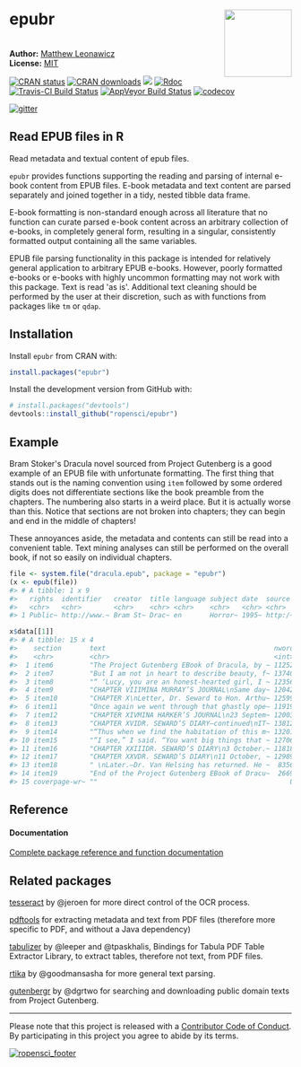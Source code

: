 
<!-- README.md is generated from README.Rmd. Please edit that file -->
epubr <img src="https://github.com/ropensci/epubr/blob/master/data-raw/epubr.png?raw=true" style="margin-left:10px;margin-bottom:5px;" width="120" align="right">
=================================================================================================================================================================

<br/> **Author:** [Matthew Leonawicz](https://leonawicz.github.io/blog/)<br/> **License:** [MIT](https://opensource.org/licenses/MIT)<br/>

[![CRAN status](http://www.r-pkg.org/badges/version/epubr)](https://cran.r-project.org/package=epubr) [![CRAN downloads](http://cranlogs.r-pkg.org/badges/grand-total/epubr)](https://cran.r-project.org/package=epubr) [![](https://badges.ropensci.org/222_status.svg)](https://github.com/ropensci/onboarding/issues/222) [![Rdoc](http://www.rdocumentation.org/badges/version/epubr)](http://www.rdocumentation.org/packages/epubr) [![Travis-CI Build Status](https://travis-ci.org/ropensci/epubr.svg?branch=master)](https://travis-ci.org/ropensci/epubr) [![AppVeyor Build Status](https://ci.appveyor.com/api/projects/status/github/leonawicz/epubr?branch=master&svg=true)](https://ci.appveyor.com/project/leonawicz/epubr) [![codecov](https://codecov.io/gh/ropensci/epubr/branch/master/graph/badge.svg)](https://codecov.io/gh/ropensci/epubr)

[![gitter](https://img.shields.io/badge/GITTER-join%20chat-green.svg)](https://gitter.im/leonawicz/epubr)

Read EPUB files in R
--------------------

Read metadata and textual content of epub files.

`epubr` provides functions supporting the reading and parsing of internal e-book content from EPUB files. E-book metadata and text content are parsed separately and joined together in a tidy, nested tibble data frame.

E-book formatting is non-standard enough across all literature that no function can curate parsed e-book content across an arbitrary collection of e-books, in completely general form, resulting in a singular, consistently formatted output containing all the same variables.

EPUB file parsing functionality in this package is intended for relatively general application to arbitrary EPUB e-books. However, poorly formatted e-books or e-books with highly uncommon formatting may not work with this package. Text is read 'as is'. Additional text cleaning should be performed by the user at their discretion, such as with functions from packages like `tm` or `qdap`.

Installation
------------

Install `epubr` from CRAN with:

``` r
install.packages("epubr")
```

Install the development version from GitHub with:

``` r
# install.packages("devtools")
devtools::install_github("ropensci/epubr")
```

Example
-------

Bram Stoker's Dracula novel sourced from Project Gutenberg is a good example of an EPUB file with unfortunate formatting. The first thing that stands out is the naming convention using `item` followed by some ordered digits does not differentiate sections like the book preamble from the chapters. The numbering also starts in a weird place. But it is actually worse than this. Notice that sections are not broken into chapters; they can begin and end in the middle of chapters!

These annoyances aside, the metadata and contents can still be read into a convenient table. Text mining analyses can still be performed on the overall book, if not so easily on individual chapters.

``` r
file <- system.file("dracula.epub", package = "epubr")
(x <- epub(file))
#> # A tibble: 1 x 9
#>   rights  identifier   creator  title language subject date  source  data 
#>   <chr>   <chr>        <chr>    <chr> <chr>    <chr>   <chr> <chr>   <lis>
#> 1 Public~ http://www.~ Bram St~ Drac~ en       Horror~ 1995~ http:/~ <tib~

x$data[[1]]
#> # A tibble: 15 x 4
#>    section       text                                          nword nchar
#>    <chr>         <chr>                                         <int> <int>
#>  1 item6         "The Project Gutenberg EBook of Dracula, by ~ 11252 60972
#>  2 item7         "But I am not in heart to describe beauty, f~ 13740 71798
#>  3 item8         "“ ‘Lucy, you are an honest-hearted girl, I ~ 12356 65522
#>  4 item9         "CHAPTER VIIIMINA MURRAY’S JOURNAL\nSame day~ 12042 62724
#>  5 item10        "CHAPTER X\nLetter, Dr. Seward to Hon. Arthu~ 12599 66678
#>  6 item11        "Once again we went through that ghastly ope~ 11919 62949
#>  7 item12        "CHAPTER XIVMINA HARKER’S JOURNAL\n23 Septem~ 12003 62234
#>  8 item13        "CHAPTER XVIDR. SEWARD’S DIARY—continued\nIT~ 13812 72903
#>  9 item14        "“Thus when we find the habitation of this m~ 13201 69779
#> 10 item15        "“I see,” I said. “You want big things that ~ 12706 66921
#> 11 item16        "CHAPTER XXIIIDR. SEWARD’S DIARY\n3 October.~ 11818 61550
#> 12 item17        "CHAPTER XXVDR. SEWARD’S DIARY\n11 October, ~ 12989 68564
#> 13 item18        " \nLater.—Dr. Van Helsing has returned. He ~  8356 43464
#> 14 item19        "End of the Project Gutenberg EBook of Dracu~  2669 18541
#> 15 coverpage-wr~ ""                                                0     0
```

Reference
---------

#### Documentation

[Complete package reference and function documentation](https://ropensci.github.io/epubr/)

Related packages
----------------

[tesseract](https://github.com/ropensci/tesseract) by @jeroen for more direct control of the OCR process.

[pdftools](https://github.com/ropensci/pdftools) for extracting metadata and text from PDF files (therefore more specific to PDF, and without a Java dependency)

[tabulizer](https://github.com/ropensci/tabulizer) by @leeper and @tpaskhalis, Bindings for Tabula PDF Table Extractor Library, to extract tables, therefore not text, from PDF files.

[rtika](https://github.com/ropensci/rtika) by @goodmansasha for more general text parsing.

[gutenbergr](https://github.com/ropenscilabs/gutenbergr) by @dgrtwo for searching and downloading public domain texts from Project Gutenberg.

------------------------------------------------------------------------

Please note that this project is released with a [Contributor Code of Conduct](CODE_OF_CONDUCT.md). By participating in this project you agree to abide by its terms.

[![ropensci\_footer](https://ropensci.org/public_images/ropensci_footer.png)](https://ropensci.org)
